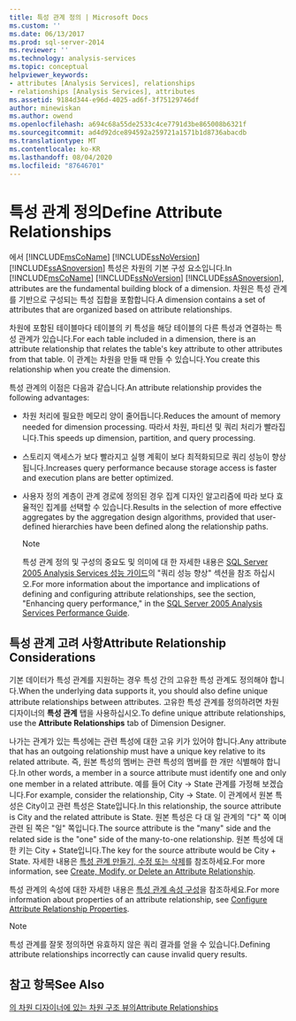 ```yaml
---
title: 특성 관계 정의 | Microsoft Docs
ms.custom: ''
ms.date: 06/13/2017
ms.prod: sql-server-2014
ms.reviewer: ''
ms.technology: analysis-services
ms.topic: conceptual
helpviewer_keywords:
- attributes [Analysis Services], relationships
- relationships [Analysis Services], attributes
ms.assetid: 9184d344-e96d-4025-ad6f-3f75129746df
author: minewiskan
ms.author: owend
ms.openlocfilehash: a694c68a55de2533c4ce7791d3be865008b6321f
ms.sourcegitcommit: ad4d92dce894592a259721a1571b1d8736abacdb
ms.translationtype: MT
ms.contentlocale: ko-KR
ms.lasthandoff: 08/04/2020
ms.locfileid: "87646701"
---
```

# <a name="define-attribute-relationships"></a><span data-ttu-id="c8761-102">특성 관계 정의</span><span class="sxs-lookup"><span data-stu-id="c8761-102">Define Attribute Relationships</span></span>
  <span data-ttu-id="c8761-103">에서 [!INCLUDE[msCoName](../../includes/msconame-md.md)] [!INCLUDE[ssNoVersion](../../includes/ssnoversion-md.md)] [!INCLUDE[ssASnoversion](../../includes/ssasnoversion-md.md)] 특성은 차원의 기본 구성 요소입니다.</span><span class="sxs-lookup"><span data-stu-id="c8761-103">In [!INCLUDE[msCoName](../../includes/msconame-md.md)] [!INCLUDE[ssNoVersion](../../includes/ssnoversion-md.md)] [!INCLUDE[ssASnoversion](../../includes/ssasnoversion-md.md)], attributes are the fundamental building block of a dimension.</span></span> <span data-ttu-id="c8761-104">차원은 특성 관계를 기반으로 구성되는 특성 집합을 포함합니다.</span><span class="sxs-lookup"><span data-stu-id="c8761-104">A dimension contains a set of attributes that are organized based on attribute relationships.</span></span>  
  
 <span data-ttu-id="c8761-105">차원에 포함된 테이블마다 테이블의 키 특성을 해당 테이블의 다른 특성과 연결하는 특성 관계가 있습니다.</span><span class="sxs-lookup"><span data-stu-id="c8761-105">For each table included in a dimension, there is an attribute relationship that relates the table's key attribute to other attributes from that table.</span></span> <span data-ttu-id="c8761-106">이 관계는 차원을 만들 때 만들 수 있습니다.</span><span class="sxs-lookup"><span data-stu-id="c8761-106">You create this relationship when you create the dimension.</span></span>  
  
 <span data-ttu-id="c8761-107">특성 관계의 이점은 다음과 같습니다.</span><span class="sxs-lookup"><span data-stu-id="c8761-107">An attribute relationship provides the following advantages:</span></span>  
  
-   <span data-ttu-id="c8761-108">차원 처리에 필요한 메모리 양이 줄어듭니다.</span><span class="sxs-lookup"><span data-stu-id="c8761-108">Reduces the amount of memory needed for dimension processing.</span></span> <span data-ttu-id="c8761-109">따라서 차원, 파티션 및 쿼리 처리가 빨라집니다.</span><span class="sxs-lookup"><span data-stu-id="c8761-109">This speeds up dimension, partition, and query processing.</span></span>  
  
-   <span data-ttu-id="c8761-110">스토리지 액세스가 보다 빨라지고 실행 계획이 보다 최적화되므로 쿼리 성능이 향상됩니다.</span><span class="sxs-lookup"><span data-stu-id="c8761-110">Increases query performance because storage access is faster and execution plans are better optimized.</span></span>  
  
-   <span data-ttu-id="c8761-111">사용자 정의 계층이 관계 경로에 정의된 경우 집계 디자인 알고리즘에 따라 보다 효율적인 집계를 선택할 수 있습니다.</span><span class="sxs-lookup"><span data-stu-id="c8761-111">Results in the selection of more effective aggregates by the aggregation design algorithms, provided that user-defined hierarchies have been defined along the relationship paths.</span></span>  
  
    > [!NOTE]  
    >  <span data-ttu-id="c8761-112">특성 관계 정의 및 구성의 중요도 및 의미에 대 한 자세한 내용은 [SQL Server 2005 Analysis Services 성능 가이드](https://docsbay.net/Microsoft-SQL-Server-2005-Analysis-Services-Performance-Guide)의 "쿼리 성능 향상" 섹션을 참조 하십시오.</span><span class="sxs-lookup"><span data-stu-id="c8761-112">For more information about the importance and implications of defining and configuring attribute relationships, see the section, "Enhancing query performance," in the [SQL Server 2005 Analysis Services Performance Guide](https://docsbay.net/Microsoft-SQL-Server-2005-Analysis-Services-Performance-Guide).</span></span>  
  
## <a name="attribute-relationship-considerations"></a><span data-ttu-id="c8761-113">특성 관계 고려 사항</span><span class="sxs-lookup"><span data-stu-id="c8761-113">Attribute Relationship Considerations</span></span>  
 <span data-ttu-id="c8761-114">기본 데이터가 특성 관계를 지원하는 경우 특성 간의 고유한 특성 관계도 정의해야 합니다.</span><span class="sxs-lookup"><span data-stu-id="c8761-114">When the underlying data supports it, you should also define unique attribute relationships between attributes.</span></span> <span data-ttu-id="c8761-115">고유한 특성 관계를 정의하려면 차원 디자이너의 **특성 관계** 탭을 사용하십시오.</span><span class="sxs-lookup"><span data-stu-id="c8761-115">To define unique attribute relationships, use the **Attribute Relationships** tab of Dimension Designer.</span></span>  
  
 <span data-ttu-id="c8761-116">나가는 관계가 있는 특성에는 관련 특성에 대한 고유 키가 있어야 합니다.</span><span class="sxs-lookup"><span data-stu-id="c8761-116">Any attribute that has an outgoing relationship must have a unique key relative to its related attribute.</span></span> <span data-ttu-id="c8761-117">즉, 원본 특성의 멤버는 관련 특성의 멤버를 한 개만 식별해야 합니다.</span><span class="sxs-lookup"><span data-stu-id="c8761-117">In other words, a member in a source attribute must identify one and only one member in a related attribute.</span></span> <span data-ttu-id="c8761-118">예를 들어 City -> State 관계를 가정해 보겠습니다.</span><span class="sxs-lookup"><span data-stu-id="c8761-118">For example, consider the relationship, City -> State.</span></span> <span data-ttu-id="c8761-119">이 관계에서 원본 특성은 City이고 관련 특성은 State입니다.</span><span class="sxs-lookup"><span data-stu-id="c8761-119">In this relationship, the source attribute is City and the related attribute is State.</span></span> <span data-ttu-id="c8761-120">원본 특성은 다 대 일 관계의 "다" 쪽 이며 관련 된 쪽은 "일" 쪽입니다.</span><span class="sxs-lookup"><span data-stu-id="c8761-120">The source attribute is the "many" side and the related side is the "one" side of the many-to-one relationship.</span></span> <span data-ttu-id="c8761-121">원본 특성에 대한 키는 City + State입니다.</span><span class="sxs-lookup"><span data-stu-id="c8761-121">The key for the source attribute would be City + State.</span></span> <span data-ttu-id="c8761-122">자세한 내용은 [특성 관계 만들기, 수정 또는 삭제](attribute-relationships-create-modify-or-delete-relationship.md)를 참조하세요.</span><span class="sxs-lookup"><span data-stu-id="c8761-122">For more information, see [Create, Modify, or Delete an Attribute Relationship](attribute-relationships-create-modify-or-delete-relationship.md).</span></span>  
  
 <span data-ttu-id="c8761-123">특성 관계의 속성에 대한 자세한 내용은 [특성 관계 속성 구성](attribute-relationships-configure-attribute-properties.md)을 참조하세요.</span><span class="sxs-lookup"><span data-stu-id="c8761-123">For more information about properties of an attribute relationship, see [Configure Attribute Relationship Properties](attribute-relationships-configure-attribute-properties.md).</span></span>  
  
> [!NOTE]  
>  <span data-ttu-id="c8761-124">특성 관계를 잘못 정의하면 유효하지 않은 쿼리 결과를 얻을 수 있습니다.</span><span class="sxs-lookup"><span data-stu-id="c8761-124">Defining attribute relationships incorrectly can cause invalid query results.</span></span>  
  
## <a name="see-also"></a><span data-ttu-id="c8761-125">참고 항목</span><span class="sxs-lookup"><span data-stu-id="c8761-125">See Also</span></span>  
 [<span data-ttu-id="c8761-126">의 차원 디자이너에 있는 차원 구조 뷰의</span><span class="sxs-lookup"><span data-stu-id="c8761-126">Attribute Relationships</span></span>](../multidimensional-models-olap-logical-dimension-objects/attribute-relationships.md)  
  
  
